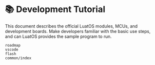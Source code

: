 # 📚 Development Tutorial

This document describes the official LuatOS modules, MCUs, and development boards. Make developers familiar with the basic use steps, and can LuatOS provides the sample program to run.

```{toctree}
roadmap
vscode
flash
common/index
```
